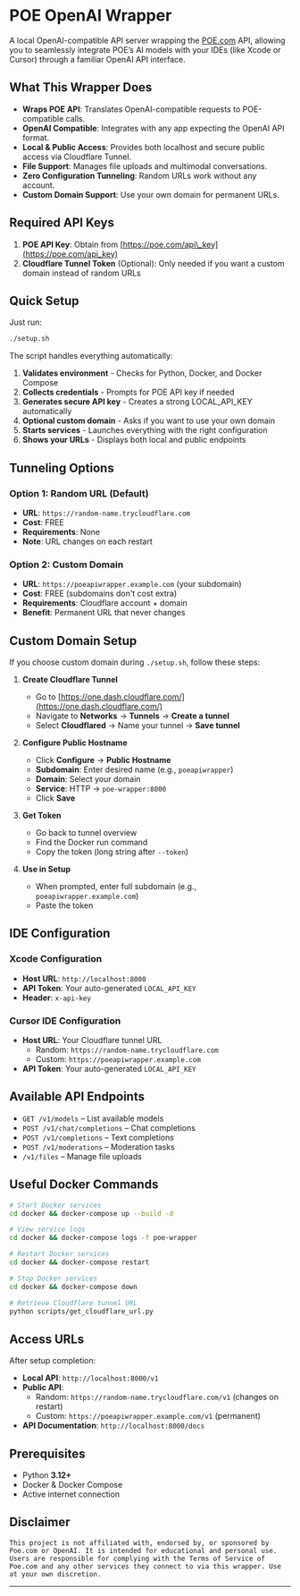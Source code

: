 # POE OpenAI Wrapper

A local OpenAI-compatible API server wrapping the [POE.com](https://poe.com) API, allowing you to seamlessly integrate POE’s AI models with your IDEs (like Xcode or Cursor) through a familiar OpenAI API interface.

## What This Wrapper Does

* **Wraps POE API**: Translates OpenAI-compatible requests to POE-compatible calls.
* **OpenAI Compatible**: Integrates with any app expecting the OpenAI API format.
* **Local & Public Access**: Provides both localhost and secure public access via Cloudflare Tunnel.
* **File Support**: Manages file uploads and multimodal conversations.
* **Zero Configuration Tunneling**: Random URLs work without any account.
* **Custom Domain Support**: Use your own domain for permanent URLs.

## Required API Keys

1. **POE API Key**: Obtain from [https://poe.com/api\_key](https://poe.com/api_key)
2. **Cloudflare Tunnel Token** (Optional): Only needed if you want a custom domain instead of random URLs

## Quick Setup

Just run:

```bash
./setup.sh
```

The script handles everything automatically:

1. **Validates environment** - Checks for Python, Docker, and Docker Compose
2. **Collects credentials** - Prompts for POE API key if needed
3. **Generates secure API key** - Creates a strong LOCAL_API_KEY automatically
4. **Optional custom domain** - Asks if you want to use your own domain
5. **Starts services** - Launches everything with the right configuration
6. **Shows your URLs** - Displays both local and public endpoints

## Tunneling Options

### Option 1: Random URL (Default)
- **URL**: `https://random-name.trycloudflare.com`
- **Cost**: FREE
- **Requirements**: None
- **Note**: URL changes on each restart

### Option 2: Custom Domain
- **URL**: `https://poeapiwrapper.example.com` (your subdomain)
- **Cost**: FREE (subdomains don't cost extra)
- **Requirements**: Cloudflare account + domain
- **Benefit**: Permanent URL that never changes

## Custom Domain Setup

If you choose custom domain during `./setup.sh`, follow these steps:

1. **Create Cloudflare Tunnel**
   - Go to [https://one.dash.cloudflare.com/](https://one.dash.cloudflare.com/)
   - Navigate to **Networks** → **Tunnels** → **Create a tunnel**
   - Select **Cloudflared** → Name your tunnel → **Save tunnel**

2. **Configure Public Hostname**
   - Click **Configure** → **Public Hostname**
   - **Subdomain**: Enter desired name (e.g., `poeapiwrapper`)
   - **Domain**: Select your domain
   - **Service**: HTTP → `poe-wrapper:8000`
   - Click **Save**

3. **Get Token**
   - Go back to tunnel overview
   - Find the Docker run command
   - Copy the token (long string after `--token`)

4. **Use in Setup**
   - When prompted, enter full subdomain (e.g., `poeapiwrapper.example.com`)
   - Paste the token

## IDE Configuration

### Xcode Configuration

* **Host URL**: `http://localhost:8000`
* **API Token**: Your auto-generated `LOCAL_API_KEY`
* **Header**: `x-api-key`

### Cursor IDE Configuration

* **Host URL**: Your Cloudflare tunnel URL
  - Random: `https://random-name.trycloudflare.com`
  - Custom: `https://poeapiwrapper.example.com`
* **API Token**: Your auto-generated `LOCAL_API_KEY`

## Available API Endpoints

* `GET /v1/models` – List available models
* `POST /v1/chat/completions` – Chat completions
* `POST /v1/completions` – Text completions
* `POST /v1/moderations` – Moderation tasks
* `/v1/files` – Manage file uploads

## Useful Docker Commands

```bash
# Start Docker services
cd docker && docker-compose up --build -d  

# View service logs  
cd docker && docker-compose logs -f poe-wrapper

# Restart Docker services
cd docker && docker-compose restart

# Stop Docker services
cd docker && docker-compose down

# Retrieve Cloudflare tunnel URL
python scripts/get_cloudflare_url.py
```

## Access URLs

After setup completion:

* **Local API**: `http://localhost:8000/v1`
* **Public API**: 
  - Random: `https://random-name.trycloudflare.com/v1` (changes on restart)
  - Custom: `https://poeapiwrapper.example.com/v1` (permanent)
* **API Documentation**: `http://localhost:8000/docs`

## Prerequisites

* Python **3.12+**
* Docker & Docker Compose
* Active internet connection

## Disclaimer

`This project is not affiliated with, endorsed by, or sponsored by Poe.com or OpenAI. It is intended for educational and personal use. Users are responsible for complying with the Terms of Service of Poe.com and any other services they connect to via this wrapper. Use at your own discretion.`

---
